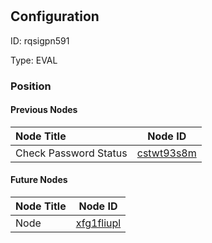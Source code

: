 # 
## Configuration
ID:  rqsigpn591

Type: EVAL 








### Position

#### Previous Nodes
| Node Title | Node ID |
| :------------- | ------------ |
| Check Password Status | [cstwt93s8m](./cstwt93s8m.md) | 
 
 #### Future Nodes
| Node Title | Node ID |
| :------------- | ------------ |
| Node |[xfg1fliupl](./xfg1fliupl.md) | 